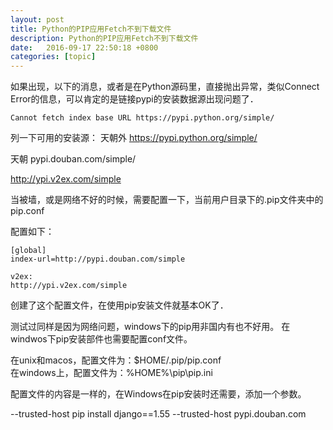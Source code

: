 ```yaml
---
layout: post
title: Python的PIP应用Fetch不到下载文件
description: Python的PIP应用Fetch不到下载文件
date:   2016-09-17 22:50:18 +0800 
categories: [topic]
---
```

如果出现，以下的消息，或者是在Python源码里，直接抛出异常，类似Connect Error的信息，可以肯定的是链接pypi的安装数据源出现问题了．

```
Cannot fetch index base URL https://pypi.python.org/simple/
```

列一下可用的安装源：
天朝外
https://pypi.python.org/simple/

天朝
pypi.douban.com/simple/

http://ypi.v2ex.com/simple

当被墙，或是网络不好的时候，需要配置一下，当前用户目录下的.pip文件夹中的pip.conf

配置如下：
```
[global]
index-url=http://pypi.douban.com/simple

v2ex:
http://ypi.v2ex.com/simple
```


创建了这个配置文件，在使用pip安装文件就基本OK了．


测试过同样是因为网络问题，windows下的pip用非国内有也不好用。
在windwos下pip安装部件也需要配置conf文件。

在unix和macos，配置文件为：$HOME/.pip/pip.conf  
在windows上，配置文件为：%HOME%\pip\pip.ini  

配置文件的内容是一样的，在Windows在pip安装时还需要，添加一个参数。

--trusted-host
pip install django==1.55 --trusted-host pypi.douban.com
